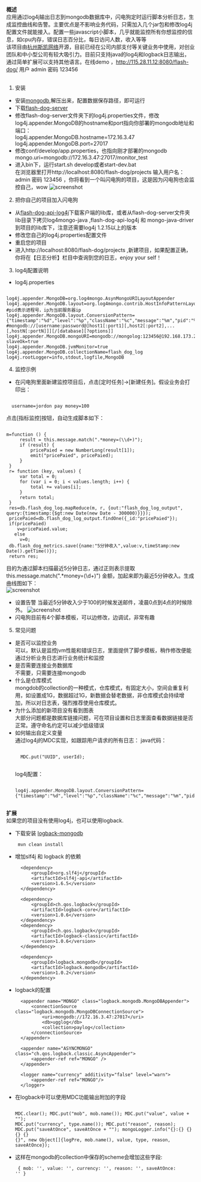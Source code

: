 **概述**  
应用通过log4j输出日志到mongodb数据库中，闪电狗定时运行脚本分析日志，生成监控曲线和告警。主要优点是不影响业务代码，只需加入几个jar包和修改log4j配置文件就能接入。配置一些javascript小脚本，几乎就能监控所有你想监控的信息，如cpu内存，错误日志百分比，每日访问人数，收入等等  
该项目由[杭州斯凯网络](http://www.sky-mobi.com/)开源，目前已经在公司内部支付等关键业务中使用，对创业团队和中小型公司有较大吸引力。目前只支持java的log4j和logback日志输出，通过简单扩展可以支持其他语言。在线demo ，http://115.28.11.12:8080/flash-dog/   用户 admin  密码 123456  
## 
 1. 安装
* 安装[mongodb](http://www.mongodb.org/downloads),解压出来，配置数据保存路径，即可运行 
* 下载[flash-dog-server](https://github.com/flash-dog/flash-dog/releases)
* 修改flash-dog-server文件夹下的log4j.properties文件，修改log4j.appender.MongoDB的hostname和port指向你部署的mongodb地址和端口：  
    log4j.appender.MongoDB.hostname=172.16.3.47  
    log4j.appender.MongoDB.port=27017  
* 修改conf/develop/app.properties，也指向刚才部署的mongodb  
    mongo.uri=mongodb://172.16.3.47:27017/monitor_test  
* 进入bin下，运行start.sh develop或者start-dev.bat  
 在浏览器里打开http://localhost:8080/flash-dog/projects 输入用户名：admin 密码 123456 ，你将看到一个叫闪电狗的项目，这是因为闪电狗也会监控自己，wow
![screenshot](https://github.com/flash-dog/flash-dog/blob/master/screenshot/monitor1.jpg?raw=true)
 2. 把你自己的项目加入闪电狗
* 从[flash-dog-api-log4j](https://github.com/flash-dog/flash-dog/downloads)下载客户端的lib库，或者从flash-dog-server文件夹lib目录下拷贝log4mongo-java ,flash-dog-api-log4j 和 mongo-java-driver 到项目的lib库下，注意还需要log4j 1.2.15以上的版本
* 修改您自己的log4j.properties配置文件
* 重启您的项目
* 进入http://localhost:8080/flash-dog/projects ,新建项目，如果配置正确，你将在【日志分析】栏目中查询到您的日志，enjoy your self！

 3. log4j配置说明
* log4j.properties

<pre><code>
log4j.appender.MongoDB=org.log4mongo.AsynMongoURILayoutAppender
log4j.appender.MongoDB.layout=org.log4mongo.contrib.HostInfoPatternLayout
#pid表示进程号，ip为当前服务器ip
log4j.appender.MongoDB.layout.ConversionPattern={"timestamp":"%d","level":"%p","className":"%c","message":"%m","pid":"%V","ip":"%I"}
#mongodb://[username:password@]host1[:port1][,host2[:port2],...[,hostN[:portN]]][/[database][?options]]
log4j.appender.MongoDB.mongoURI=mongodb://mongolog:123456@192.168.173.207:5281,192.168.173.238:5281/test?slaveOk=true
log4j.appender.MongoDB.jvmMonitor=true
log4j.appender.MongoDB.collectionName=flash_dog_log
log4j.rootLogger=info,stdout,logfile,MongoDB
</code></pre>


 4. 监控示例
* 在闪电狗里面新建监控项目后，点击[定时任务]->[新建任务]。假设业务会打印出：
 <pre><code class="java">
  username=jordon pay money=100
</code></pre>
  点击[指标监控]按钮，自动生成脚本如下：
<pre><code class="java">
m=function () { 
     result = this.message.match(".*money=(\\d+)"); 
     if (result) { 
         pricePaied = new NumberLong(result[1]);         
         emit("pricePaied", pricePaied); 
     } 
 }  
 r= function (key, values) { 
     var total = 0; 
     for (var i = 0; i < values.length; i++) { 
         total += values[i]; 
     } 
     return total; 
 }   
 res=db.flash_dog_log.mapReduce(m, r, {out:"flash_dog_log_output", query:{timestamp:{$gt:new Date(new Date - 300000)}}}); 
 pricePaied=db.flash_dog_log_output.findOne({_id:"pricePaied"});
 if(pricePaied) 
    v=pricePaied.value; 
   else 
     v=0;    
 db.flash_dog_metrics.save({name:"5分钟收入",value:v,timeStamp:new Date().getTime()}); 
 return res;   
</code></pre>

  目的为通过脚本扫描最近5分钟日志，通过正则表示提取 this.message.match(".*money=(\\d+)") 金额，加起来即为最近5分钟收入。生成曲线图如下：  
![screenshot](https://github.com/flash-dog/flash-dog/blob/master/screenshot/shouru1.jpg?raw=true)
* 设置告警 当最近5分钟收入少于100的时候发送邮件，凌晨0点到4点的时候除外。
![screenshot](https://github.com/flash-dog/flash-dog/blob/master/screenshot/warning1.jpg?raw=true)
* 闪电狗目前有4个脚本模板，可以边修改，边调试，非常有趣
 5. 常见问题
* 是否可以监控业务   
  可以，默认是监控jvm性能和错误日志，里面提供了脚步模板，稍作修改便能通过分析业务日志进行业务统计和监控  
* 是否需要连接业务数据库    
  不需要，只需要连接mongodb  
* 什么是仓库模式  
   mongdob的collection的一种模式，仓库模式，有固定大小，空间会重复利用，如设置成1G，数据超过1G，新数据会替老数据，非仓库模式会持续增加，所以对日志表，强烈推荐使用仓库模式。  
* 为什么添加的新项目没有看到图表  
   大部分问题都是数据库链接问题，可在项目设置和日志里面查看数据链接是否正常。遵守命名约定可以减少低级错误
* 如何输出自定义变量  
   通过log4j的MDC实现，如跟踪用户请求的所有日志： 
   java代码：
    <pre><code class="java"> 
	MDC.put("UUID", userId); 
    </code></pre>
  log4j配置： 
    <pre><code class="java">  
  log4j.appender.MongoDB.layout.ConversionPattern={"timestamp":"%d","level":"%p","className":"%c","message":"%m","pid":"%V","ip":"%I",uuid:"%UUID"}
    </code></pre>   
  
**扩展**   
  如果您的项目没有使用log4j，也可以使用logback.
* 下载安装 [logback-mongodb](https://github.com/flash-dog/logback-mongodb)
        <pre><code>
            mvn clean install
        </code></pre>

* 增加slf4j 和 logback 的依赖

		<dependency>
			<groupId>org.slf4j</groupId>
			<artifactId>slf4j-api</artifactId>
			<version>1.6.5</version>
		</dependency>

        <dependency>
            <groupId>ch.qos.logback</groupId>
            <artifactId>logback-core</artifactId>
            <version>1.0.6</version>
        </dependency>
        <dependency>
            <groupId>ch.qos.logback</groupId>
            <artifactId>logback-classic</artifactId>
            <version>1.0.6</version>
        </dependency>

        <dependency>
            <groupId>logback.mongodb</groupId>
            <artifactId>logback.mongodb</artifactId>
            <version>1.0.2</version>
        </dependency>


* logback的配置

        <appender name="MONGO" class="logback.mongodb.MongoDBAppender">
            <connectionSource class="logback.mongodb.MongoDBConnectionSource">
                <uri>mongodb://172.16.3.47:27017</uri>
                <db>ugglog</db>
                <collection>paylog</collection>
            </connectionSource>
        </appender>

        <appender name="ASYNCMONGO" class="ch.qos.logback.classic.AsyncAppender">
            <appender-ref ref="MONGO" />
        </appender>

        <logger name="currency" additivity="false" level="warn">
            <appender-ref ref="MONGO"/>
        </logger>


* 在logback中可以使用MDC功能输出附加的字段
        <pre><code class="java">
                MDC.clear();
                MDC.put("mob", mob.name());
                MDC.put("value", value + "");
                MDC.put("currency", type.name());
                MDC.put("reason", reason);
                MDC.put("saveAtOnce", saveAtOnce + "");
                mongoLogger.info("{}:{} {} {} {} {}", new Object[]{logPre, mob.name(), value, type, reason, saveAtOnce});
        </code></pre>

* 这样在mongodb的collection中保存的scheme会增加这些字段:
        <pre><code>
           {
              mob: '',
              value: '',
              currency: '',
              reason: '',
              saveAtOnce: ''
           }
        </code></pre>

